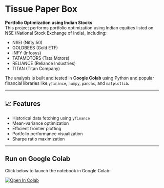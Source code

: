 # Tissue Paper Box 

**Portfolio Optimization using Indian Stocks**  
This project performs portfolio optimization using Indian equities listed on NSE (National Stock Exchange of India), including:

- NSEI (Nifty 50)
- GOLDBEES (Gold ETF)
- INFY (Infosys)
- TATAMOTORS (Tata Motors)
- RELIANCE (Reliance Industries)
- TITAN (Titan Company)

The analysis is built and tested in **Google Colab** using Python and popular financial libraries like `yfinance`, `numpy`, `pandas`, and `matplotlib`.

---

## 📈 Features

- Historical data fetching using `yfinance`
- Mean-variance optimization
- Efficient frontier plotting
- Portfolio performance visualization
- Sharpe ratio maximization

---

## Run on Google Colab

Click below to launch the notebook in Google Colab:

[![Open In Colab](https://colab.research.google.com/assets/colab-badge.svg)](https://colab.research.google.com/github/Cheeetohz/tissue-paper-box/blob/main/Tissue_paper_box.ipynb)



